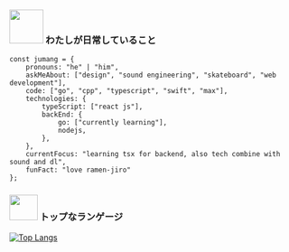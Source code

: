 ### <img src="https://media.giphy.com/media/mGcNjsfWAjY5AEZNw6/giphy.gif" width="60"> わたしが日常していること

```
const jumang = {
    pronouns: "he" | "him",
    askMeAbout: ["design", "sound engineering", "skateboard", "web development"],
    code: ["go", "cpp", "typescript", "swift", "max"],
    technologies: {
        typeScript: ["react js"],
        backEnd: {
            go: ["currently learning"],
            nodejs,
        },
    },
    currentFocus: "learning tsx for backend, also tech combine with sound and dl",
    funFact: "love ramen-jiro"
};
```

### <img src="https://media.giphy.com/media/h7deZA51Ru9pwzlz0C/giphy.gif" width="50" height="45"> トップなランゲージ
[![Top Langs](https://github-readme-stats-30tckm8s7.vercel.app/api/top-langs/?username=jumang4423&layout=compact&hide=GLSL)](https://github.com/jumang4423)

